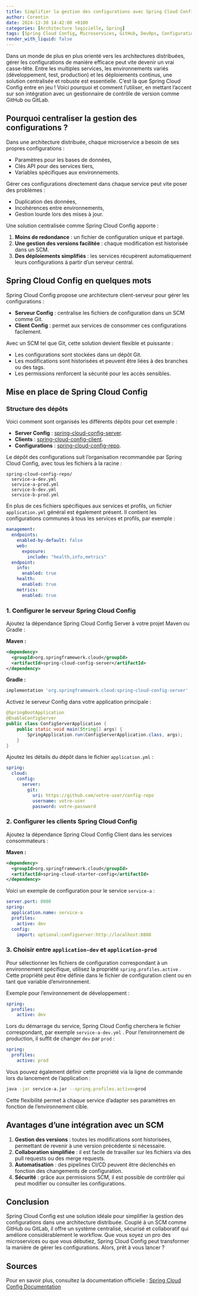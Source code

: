 ```yaml
---
title: Simplifier la gestion des configurations avec Spring Cloud Config
author: Corentin
date: 2024-12-30 14:42:00 +0100
categories: [Architecture logicielle, Spring]
tags: [Spring Cloud Config, Microservices, GitHub, DevOps, Configuration Management]
render_with_liquid: false
---
```


Dans un monde de plus en plus orienté vers les architectures distribuées, gérer les configurations de 
manière efficace peut vite devenir un vrai casse-tête. Entre les multiples services, les environnements 
variés (développement, test, production) et les déploiements continus, une solution centralisée et 
robuste est essentielle. C’est là que Spring Cloud Config entre en jeu ! 
Voici pourquoi et comment l’utiliser, en mettant l’accent sur son intégration avec un gestionnaire de 
contrôle de version comme GitHub ou GitLab.

## Pourquoi centraliser la gestion des configurations ?

Dans une architecture distribuée, chaque microservice a besoin de ses propres configurations :

* Paramètres pour les bases de données, 
* Clés API pour des services tiers, 
* Variables spécifiques aux environnements.

Gérer ces configurations directement dans chaque service peut vite poser des problèmes :

* Duplication des données, 
* Incohérences entre environnements, 
* Gestion lourde lors des mises à jour.

Une solution centralisée comme Spring Cloud Config apporte :

1. **Moins de redondance** : un fichier de configuration unique et partagé.
2. **Une gestion des versions facilitée** : chaque modification est historisée dans un SCM.
3. **Des déploiements simplifiés** : les services récupèrent automatiquement leurs configurations à partir d’un serveur central.

## Spring Cloud Config en quelques mots

Spring Cloud Config propose une architecture client-serveur pour gérer les configurations :

* **Serveur Config** : centralise les fichiers de configuration dans un SCM comme Git.
* **Client Config** : permet aux services de consommer ces configurations facilement.

Avec un SCM tel que Git, cette solution devient flexible et puissante :

* Les configurations sont stockées dans un dépôt Git.
* Les modifications sont historisées et peuvent être liées à des branches ou des tags.
* Les permissions renforcent la sécurité pour les accès sensibles.

## Mise en place de Spring Cloud Config

### Structure des dépôts

Voici comment sont organisés les différents dépôts pour cet exemple :

* **Server Config** : [spring-cloud-config-server](https://github.com/Pitchouneee/spring-cloud-config-server).
* **Clients** : [spring-cloud-config-client](https://github.com/Pitchouneee/spring-cloud-config-client).
* **Configurations** : [spring-cloud-config-repo](https://github.com/Pitchouneee/spring-cloud-config-repo).

Le dépôt des configurations suit l’organisation recommandée par Spring Cloud Config, avec tous les fichiers
 à la racine :

```
spring-cloud-config-repo/
  service-a-dev.yml
  service-a-prod.yml
  service-b-dev.yml
  service-b-prod.yml
```

En plus de ces fichiers spécifiques aux services et profils, un fichier `application.yml` général est 
également présent. 
Il contient les configurations communes à tous les services et profils, par exemple :

```yaml
management:
  endpoints:
    enabled-by-default: false
    web:
      exposure:
        include: "health,info,metrics"
  endpoint:
    info:
      enabled: true
    health:
      enabled: true
    metrics:
      enabled: true
```

### 1. Configurer le serveur Spring Cloud Config

Ajoutez la dépendance Spring Cloud Config Server à votre projet Maven ou Gradle :

**Maven :**

```xml
<dependency>
  <groupId>org.springframework.cloud</groupId>
  <artifactId>spring-cloud-config-server</artifactId>
</dependency>
```

**Gradle :**

```groovy
implementation 'org.springframework.cloud:spring-cloud-config-server'
```

Activez le serveur Config dans votre application principale :

```java
@SpringBootApplication
@EnableConfigServer
public class ConfigServerApplication {
    public static void main(String[] args) {
        SpringApplication.run(ConfigServerApplication.class, args);
    }
}
```

Ajoutez les détails du dépôt dans le fichier `application.yml` :

```yaml
spring:
  cloud:
    config:
      server:
        git:
          uri: https://github.com/votre-user/config-repo
          username: votre-user
          password: votre-password
```

### 2. Configurer les clients Spring Cloud Config

Ajoutez la dépendance Spring Cloud Config Client dans les services consommateurs :

**Maven :**

```xml
<dependency>
  <groupId>org.springframework.cloud</groupId>
  <artifactId>spring-cloud-starter-config</artifactId>
</dependency>
```

Voici un exemple de configuration pour le service `service-a` :

```yaml
server.port: 8080
spring:
  application.name: service-a
  profiles:
    active: dev
  config:
    import: optional:configserver:http://localhost:8888
```

### 3. Choisir entre `application-dev` et `application-prod`

Pour sélectionner les fichiers de configuration correspondant à un environnement spécifique, utilisez la propriété `spring.profiles.active` . Cette propriété peut être définie dans le fichier de configuration client ou en tant que variable d’environnement.

Exemple pour l’environnement de développement :

```yaml
spring:
  profiles:
    active: dev
```

Lors du démarrage du service, Spring Cloud Config cherchera le fichier correspondant, par exemple `service-a-dev.yml` . Pour l’environnement de production, il suffit de changer `dev` par `prod` :

```yaml
spring:
  profiles:
    active: prod
```

Vous pouvez également définir cette propriété via la ligne de commande lors du lancement de l’application :

```bash
java -jar service-a.jar --spring.profiles.active=prod
```

Cette flexibilité permet à chaque service d’adapter ses paramètres en fonction de l’environnement cible.

## Avantages d’une intégration avec un SCM

1. **Gestion des versions** : toutes les modifications sont historisées, permettant de revenir à une version précédente si nécessaire.
2. **Collaboration simplifiée** : il est facile de travailler sur les fichiers via des pull requests ou des merge requests.
3. **Automatisation** : des pipelines CI/CD peuvent être déclenchés en fonction des changements de configuration.
4. **Sécurité** : grâce aux permissions SCM, il est possible de contrôler qui peut modifier ou consulter les configurations.

## Conclusion

Spring Cloud Config est une solution idéale pour simplifier la gestion des configurations dans une architecture distribuée. Couplé à un SCM comme GitHub ou GitLab, il offre un système centralisé, sécurisé et collaboratif qui améliore considérablement le workflow. Que vous soyez un pro des microservices ou que vous débutiez, Spring Cloud Config peut transformer la manière de gérer les configurations. Alors, prêt à vous lancer ?

## Sources

Pour en savoir plus, consultez la documentation officielle : [Spring Cloud Config Documentation](https://docs.spring.io/spring-cloud-config/docs/current/reference/html/)
